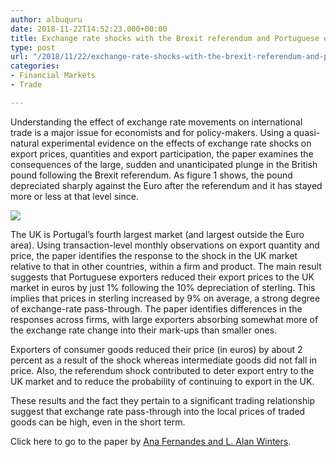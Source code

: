 ```yaml
---
author: albuquru
date: 2018-11-22T14:52:23.000+00:00
title: Exchange rate shocks with the Brexit referendum and Portuguese exports
type: post
url: "/2018/11/22/exchange-rate-shocks-with-the-brexit-referendum-and-portuguese-exports/"
categories:
- Financial Markets
- Trade

---
```

Understanding the effect of exchange rate movements on international trade is a major issue for economists and for policy-makers. Using a quasi-natural experimental evidence on the effects of exchange rate shocks on export prices, quantities and export participation, the paper examines the consequences of the large, sudden and unanticipated plunge in the British pound following the Brexit referendum. As figure 1 shows, the pound depreciated sharply against the Euro after the referendum and it has stayed more or less at that level since.

![](/v1585066181/research_report/2018/11/research_report_2018_11_screen-shot-2018-11-22-at-9-46-05-am_rcjyzq.png)

The UK is Portugal’s fourth largest market (and largest outside the Euro area). Using transaction-level monthly observations on export quantity and price, the paper identifies the response to the shock in the UK market relative to that in other countries, within a firm and product. The main result suggests that Portuguese exporters reduced their export prices to the UK market in euros by just 1% following the 10% depreciation of sterling. This implies that prices in sterling increased by 9% on average, a strong degree of exchange-rate pass-through. The paper identifies differences in the responses across firms, with large exporters absorbing somewhat more of the exchange rate change into their mark-ups than smaller ones.

Exporters of consumer goods reduced their price (in euros) by about 2 percent as a result of the shock whereas intermediate goods did not fall in price. Also, the referendum shock contributed to deter export entry to the UK market and to reduce the probability of continuing to export in the UK.

These results and the fact they pertain to a significant trading relationship suggest that exchange rate pass-through into the local prices of traded goods can be high, even in the short term.

Click here to go to the paper by [Ana Fernandes and L. Alan Winters](https://cepr.org/active/publications/discussion_papers/dp.php?dpno=13253).